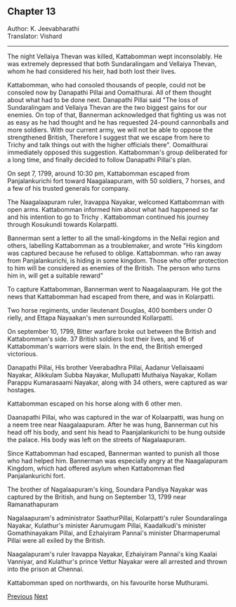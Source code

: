 ## Chapter 13
Author: K. Jeevabharathi  
Translator: Vishard

---

The night Vellaiya Thevan was killed, Kattabomman wept inconsolably. He was extremely depressed that both Sundaralingam and Vellaiya Thevan, whom he had considered his heir, had both lost their lives.

Kattabomman, who had consoled thousands of people, could not be consoled now by Danapathi Pillai and Oomaithurai. All of them thought about what had to be done next. Danapathi Pillai said "The loss of Sundaralingam and Vellaiya Thevan are the two biggest gains for our enemies. On top of that, Bannerman acknowledged that fighting us was not as easy as he had thought and he has requested 24-pound cannonballs and more soldiers. With our current army, we will not be able to oppose the strengthened British, Therefore I suggest that we escape from here to Trichy and talk things out with the higher officials there". Oomaithurai immediately opposed this suggestion. Kattabomman's group  deliberated for a long time, and finally decided to follow Danapathi Pillai's plan. 

On sept 7, 1799, around 10:30 pm, Kattabomman escaped from Panjalankurichi fort toward Naagalaapuram, with 50 soldiers, 7 horses, and a few of his trusted generals for company. 

The Naagalaapuram ruler, Iravappa Nayakar, welcomed Kattabomman with open arms. Kattabomman informed him about what had happened so far and his intention to go to Trichy . Kattabomman continued his journey through Kosukundi towards Kolarpatti. 

Bannerman sent a letter to all the small-kingdoms in the Nellai region and others, labelling Kattabomman as a troublemaker, and wrote 
"His kingdom was captured because he refused to oblige. Kattabomman. who ran away from Panjalankurichi, is hiding in some kingdom. Those who offer protection to him will be considered as enemies of the British. The person who turns him in, will get a suitable reward" 

To capture Kattabomman, Bannerman went to Naagalaapuram. He got the news that Kattabomman had escaped from there, and was in Kolarpatti. 

Two horse regiments, under lieutenant Douglas, 400 bombers under O rielly, and Ettapa Nayaakan's men surrounded Kollarpatti. 

On september 10, 1799, Bitter warfare broke out between the British and Kattabomman's side. 37 British soldiers lost their lives, and 16 of Kattabomman's warriors were slain. In the end, the British emerged victorious. 

Danapathi Pillai, His brother Veerabadhra Pillai, Aadanur Vellaisaami Nayakar, Alikkulam Subba Nayakar, Mullupatti Muthaiya Nayakar, Kollam Parappu Kumarasaami Nayakar, along with 34 others, were captured as war hostages. 

Kattabomman escaped on his horse along with 6 other men. 

Daanapathi Pillai, who was captured in the war of Kolaarpatti, was hung on a neem tree near Naagalaapuram. After he was hung, Bannerman cut his head off his body, and sent his head to Paanjalankurichi to be hung outside the palace. His body was left on the streets of Nagalaapuram.

Since Kattabomman had escaped, Bannerman wanted to punish all those who had helped him. Bannerman was especially angry at the Naagalapuram Kingdom, which had offered asylum when Kattabomman fled Panjalankurichi fort. 

The brother of Nagalaapuram's king, Soundara Pandiya Nayakar was captured by the British, and hung on September 13, 1799 near Ramanathapuram 

Nagalaapuram's administrator SaathurPillai, Kolarpatti's ruler Soundaralinga Nayakar, Kulathur's minister Aarumugam Pillai, Kaadalkudi's minister Gomathinayakam Pillai, and Ezhaiyiram Pannai's minister Dharmaperumal Pillai were all exiled by the British. 

Naagalapuram's ruler Iravappa Nayakar, Ezhaiyiram Pannai's king Kaalai Vanniyar, and Kulathur's prince Vettur Nayakar were all arrested and thrown into the prison at Chennai.

Kattabomman sped on northwards, on his favourite horse Muthurami.

<span class="prev">[Previous](./chapter-12.md)</span>
<span class="next">[Next](./chapter-14.md)</span>